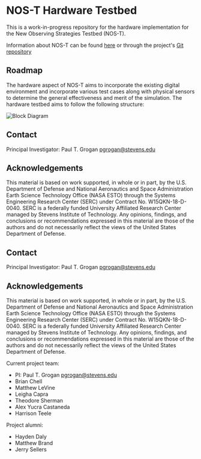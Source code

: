 # NOS-T Hardware Testbed

This is a work-in-progress repository for the hardware implementation for the New Observing Strategies Testbed (NOS-T).

Information about NOS-T can be found [here](https://nost-tools.readthedocs.io/en/latest/) or through the project's [Git repository](https://github.com/code-lab-org/nost-tools)

## Roadmap

The hardware aspect of NOS-T aims to incorporate the existing digital environment and incorporate various test cases along with physical sensors to determine the general effectiveness and merit of the simulation. The hardware testbed aims to follow the following structure:

![Block Diagram]("C:\Users\harry\Downloads\NOS-THD_FuncDiagram.png")

## Contact

Principal Investigator: Paul T. Grogan pgrogan@stevens.edu

## Acknowledgements

This material is based on work supported, in whole or in part, by the U.S. Department of Defense and National Aeronautics and Space Administration Earth Science Technology Office (NASA ESTO) through the Systems Engineering Research Center (SERC) under Contract No. W15QKN-18-D-0040. SERC is a federally funded University Affiliated Research Center managed by Stevens Institute of Technology. Any opinions, findings, and conclusions or recommendations expressed in this material are those of the authors and do not necessarily reflect the views of the United States Department of Defense.

## Contact

Principal Investigator: Paul T. Grogan <pgrogan@stevens.edu>

## Acknowledgements

This material is based on work supported, in whole or in part, by the U.S.
Department of Defense and National Aeronautics and Space Administration Earth
Science Technology Office (NASA ESTO) through the Systems Engineering Research
Center (SERC) under Contract No. W15QKN-18-D-0040. SERC is a federally funded
University Affiliated Research Center managed by Stevens Institute of
Technology. Any opinions, findings, and conclusions or recommendations
expressed in this material are those of the authors and do not necessarily
reflect the views of the United States Department of Defense.

Current project team:
 * PI: Paul T. Grogan <pgrogan@stevens.edu>
 * Brian Chell
 * Matthew LeVine
 * Leigha Capra
 * Theodore Sherman
 * Alex Yucra Castaneda
 * Harrison Teele

Project alumni:
 * Hayden Daly
 * Matthew Brand
 * Jerry Sellers